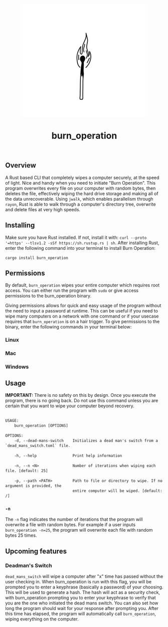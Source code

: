 <!-- PROJECT LOGO -->
<br />
<p align="center">
    <img src="assets/burn_operation.jpg" alt="Logo" width="394" height="360">
  </a>
  <h1 align="center">burn_operation</h1>
  <p align="center">

 
<br />


## Overview

A Rust based CLI that completely wipes a computer securely, at the speed of light. Nice and handy when you need to initiate "Burn Operation". This program overwrites every file on your computer with random bytes, then deletes the file, effectively wiping the hard drive storage and making all of the data unrecoverable. Using `jwalk`, which enables parallelism through `rayon`, Rust is able to walk through a computer's directory tree, overwrite and delete files at very high speeds.  


## Installing
Make sure you have Rust installed. If not, install it with: `curl --proto '=https' --tlsv1.2 -sSf https://sh.rustup.rs | sh`. After installing Rust, enter the following command into your terminal to install Burn Operation:

```
cargo install burn_operation
```

## Permissions
By default, `burn_operation` wipes your entire computer which requires root access. You can either run the program with `sudo` or give access permissions to the burn_operation binary. 

Giving permissions allows for quick and easy usage of the program without the need to input a password at runtime. This can be useful if you need to wipe many computers on a network with one command or if your usecase requires that `burn_operation` is on a hair trigger. To give permissions to the binary, enter the following commands in your terminal below:

### Linux


### Mac



### Windows


## Usage
**IMPORTANT:** There is no safety on this by design. Once you execute the program, there is no going back. Do not use this command unless you are certain that you want to wipe your computer beyond recovery.

```

USAGE:
    burn_operation [OPTIONS]

OPTIONS:
    -d, --dead-mans-switch    Initializes a dead man's switch from a `dead_mans_switch.toml` file.

    -h, --help                Print help information

    -n, --n <N>               Number of iterations when wiping each file. [default: 25]

    -p, --path <PATH>         Path to file or directory to wipe. If no argument is provided, the
                              entire computer will be wiped. [default: /]
```

### `-n`
The `-n` flag indicates the number of iterations that the program will overwrite a file with random bytes. For example if a user inputs `burn_operation -n=25`, the program will overwrite each file with random bytes 25 times.


## Upcoming features

### Deadman's Switch
`dead_mans_switch` will wipe a computer after "x" time has passed without the user checking in. When burn_operation is run with this flag, you will be prompted you to enter a keyphrase (basically a password) of your choosing. This will be used to generate a hash. The hash will act as a security check, with burn_operation prompting you to enter your keyphrase to verify that you are the one who initiated the dead mans switch. You can also set how long the program should wait for your response after prompting you. After this time has elapsed, the program will automatically call `burn_operation`, wiping everything on the computer.
